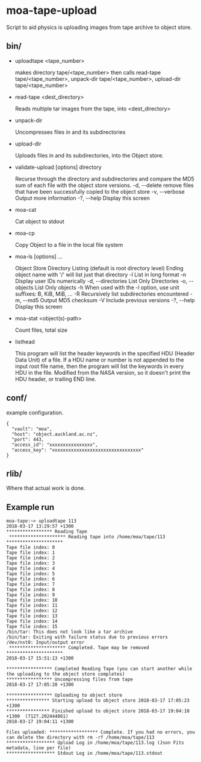 # moa-tape-upload
Script to aid physics is uploading images from tape archive to object store.

## bin/
* uploadtape <tape_number>

  makes directory tape/<tape_number> then calls read-tape tape/<tape_number>, unpack-dir tape/<tape_number>, upload-dir tape/<tape_number>
  
* read-tape <dest_directory>

  Reads multiple tar images from the tape, into <dest_directory>
  
* unpack-dir <directory>
  
  Uncompresses files in <directory> and its subdirectories
    
* upload-dir <directory>
  
  Uploads files in <directory> and its subdirectories, into the Object store.
    
* validate-upload [options] directory

  Recurse through the directory and subdirectories and compare the MD5 sum of each file with the object store versions.
  -d, --delete                     remove files that have been successfully copied to the object store
  -v, --verbose                    Output more information
  -?, --help                       Display this screen
    
* moa-cat <object-key>

  Cat object to stdout
  
* moa-cp <object-key> <filename>

  Copy Object to a file in the local file system
  
* moa-ls [options] <object-name> ...

  Object Store Directory Listing (default is root directory level)
  Ending object name with '/' will list just that directory
  -l                               List in long format
  -n                               Display user IDs numerically
  -d, --directories                List Only Directories
  -o, --objects                    List Only objects
  -h                               When used with the -l option, use unit suffixes: B, KiB, MiB, ...
  -R                               Recursively list subdirectories encountered
  -m, --md5                        Output MD5 checksum
  -V                               Include previous versions
  -?, --help                       Display this screen

* moa-stat <object(s)-path>

  Count files, total size
  
* listhead <filename>
  
  This program will list the header keywords in the specified HDU (Header Data Unit) of a file. 
  If a HDU name or number is not appended to the input root file name, then the program will list the keywords in every HDU in the file.
  Modified from the NASA version, so it doesn't print the HDU header, or trailing END line.

## conf/
example configuration.
```
{
  "vault": "moa",
  "host": "object.auckland.ac.nz",
  "port": 443,
  "access_id": "xxxxxxxxxxxxxxxx", 
  "access_key": "xxxxxxxxxxxxxxxxxxxxxxxxxxxxxxxxx"
}

```

## rlib/
Where that actual work is done.

## Example run
```
moa-tape:~> uploadtape 113
2018-03-17 13:29:57 +1300
***************** Reading Tape
 ********************* Reading tape into /home/moa/tape/113 *********************
Tape file index: 0
Tape file index: 1
Tape file index: 2
Tape file index: 3
Tape file index: 4
Tape file index: 5
Tape file index: 6
Tape file index: 7
Tape file index: 8
Tape file index: 9
Tape file index: 10
Tape file index: 11
Tape file index: 12
Tape file index: 13
Tape file index: 14
Tape file index: 15
/bin/tar: This does not look like a tar archive
/bin/tar: Exiting with failure status due to previous errors
/dev/nst0: Input/output error
 ********************* Completed. Tape may be removed  *********************
2018-03-17 15:51:13 +1300

***************** Completed Reading Tape (you can start another while the uploading to the object store completes)
***************** Uncompressing files from tape
2018-03-17 17:05:20 +1300

***************** Uploading to object store
**************** Starting upload to object store 2018-03-17 17:05:23 +1300
**************** Finished upload to object store 2018-03-17 19:04:10 +1300  (7127.202444861)
2018-03-17 19:04:11 +1300

Files uploaded: ****************** Complete. If you had no errors, you can delete the directory with rm -rf /home/moa/tape/113
****************** Upload Log in /home/moa/tape/113.log (Json Fits metadata, line per file)
****************** Stdout Log in /home/moa/tape/113.stdout
```